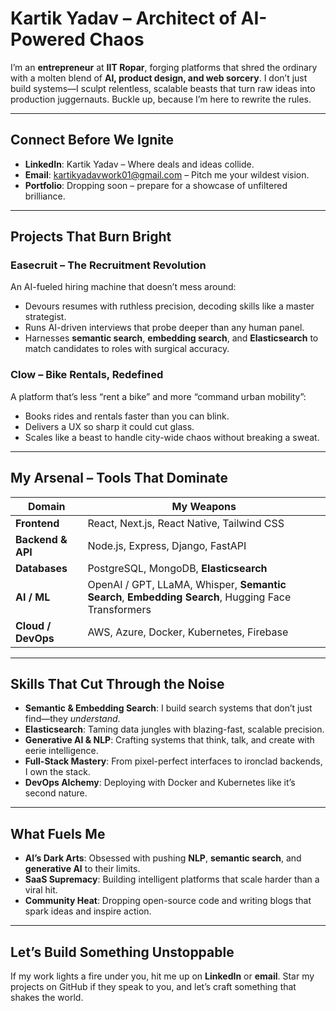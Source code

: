 # Kartik Yadav – Architect of AI-Powered Chaos

I’m an **entrepreneur** at **IIT Ropar**, forging platforms that shred the ordinary with a molten blend of **AI, product design, and web sorcery**. I don’t just build systems—I sculpt relentless, scalable beasts that turn raw ideas into production juggernauts. Buckle up, because I’m here to rewrite the rules.

---

## Connect Before We Ignite

- **LinkedIn**: Kartik Yadav – Where deals and ideas collide.
- **Email**: kartikyadavwork01@gmail.com – Pitch me your wildest vision.
- **Portfolio**: Dropping soon – prepare for a showcase of unfiltered brilliance.

---

## Projects That Burn Bright

### Easecruit – The Recruitment Revolution

An AI-fueled hiring machine that doesn’t mess around:

- Devours resumes with ruthless precision, decoding skills like a master strategist.
- Runs AI-driven interviews that probe deeper than any human panel.
- Harnesses **semantic search**, **embedding search**, and **Elasticsearch** to match candidates to roles with surgical accuracy.

### Clow – Bike Rentals, Redefined

A platform that’s less “rent a bike” and more “command urban mobility”:

- Books rides and rentals faster than you can blink.
- Delivers a UX so sharp it could cut glass.
- Scales like a beast to handle city-wide chaos without breaking a sweat.

---

## My Arsenal – Tools That Dominate

| Domain | My Weapons |
| --- | --- |
| **Frontend** | React, Next.js, React Native, Tailwind CSS |
| **Backend & API** | Node.js, Express, Django, FastAPI |
| **Databases** | PostgreSQL, MongoDB, **Elasticsearch** |
| **AI / ML** | OpenAI / GPT, LLaMA, Whisper, **Semantic Search**, **Embedding Search**, Hugging Face Transformers |
| **Cloud / DevOps** | AWS, Azure, Docker, Kubernetes, Firebase |

---

## Skills That Cut Through the Noise

- **Semantic & Embedding Search**: I build search systems that don’t just find—they *understand*.
- **Elasticsearch**: Taming data jungles with blazing-fast, scalable precision.
- **Generative AI & NLP**: Crafting systems that think, talk, and create with eerie intelligence.
- **Full-Stack Mastery**: From pixel-perfect interfaces to ironclad backends, I own the stack.
- **DevOps Alchemy**: Deploying with Docker and Kubernetes like it’s second nature.

---

## What Fuels Me

- **AI’s Dark Arts**: Obsessed with pushing **NLP**, **semantic search**, and **generative AI** to their limits.
- **SaaS Supremacy**: Building intelligent platforms that scale harder than a viral hit.
- **Community Heat**: Dropping open-source code and writing blogs that spark ideas and inspire action.

---

## Let’s Build Something Unstoppable

If my work lights a fire under you, hit me up on **LinkedIn** or **email**. Star my projects on GitHub if they speak to you, and let’s craft something that shakes the world.
